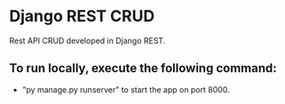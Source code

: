 # Django REST CRUD

Rest API CRUD developed in Django REST.

## To run locally, execute the following command:

* "py manage.py runserver" to start the app on port 8000.
